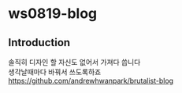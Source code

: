 # ws0819-blog

## Introduction

솔직히 디자인 할 자신도 없어서 가져다 씁니다 <br/>
생각날때마다 바꿔서 쓰도록하죠 <br/>
https://github.com/andrewhwanpark/brutalist-blog